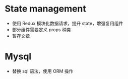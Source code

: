 # State management

- 使用 Redux 模块化数据请求，提升 state，增强复用组件
- 部分组件需要定义 props 种类
- 暂存文章

# Mysql

- 替换 sql 语法，使用 ORM 操作

